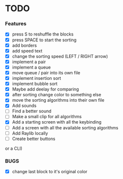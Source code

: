 # TODO
### Features
- [X] press S to reshuffle the blocks
- [X] press SPACE to start the sorting
- [X] add borders
- [X] add speed text
- [X] change the sorting speed (LEFT / RIGHT arrow)
- [X] implement a pair
- [X] implement a queue
- [X] move queue / pair into its own file
- [X] implement insertion sort
- [X] implement bubble sort
- [X] Maybe add deelay for comparing
- [X] after sorting change color to something else
- [X] move the sorting algorithms into their own file
- [X] Add sounds
- [ ] Find a better sound
- [ ] Make a small clip for all algorithms
- [X] Add a starting screen with all the keybinding
- [ ] Add a screen with all the available sorting algorithms
- [ ] Add Raylib locally
- [ ] Create better buttons

or a CLI)
### BUGS
- [X] change last block to it's original color
